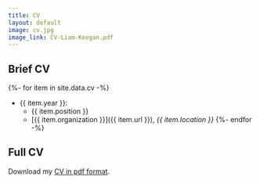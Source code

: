 ```yaml
---
title: CV
layout: default
image: cv.jpg
image_link: CV-Liam-Keegan.pdf
---
```


## Brief CV

{%- for item in site.data.cv -%}
- {{ item.year }}:
  - {{ item.position }}
  - [{{ item.organization }}]({{ item.url }}), _{{ item.location }}_
{%- endfor -%}

## Full CV

Download my [CV in pdf format](CV-Liam-Keegan.pdf).
